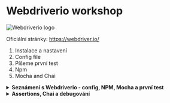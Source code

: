 # Webdriverio workshop

![Webdriverio logo](https://webdriver.io/img/webdriverio.png)

Oficiální stránky: https://webdriver.io/

1. Instalace a nastavení
2. Config file
3. Píšeme první test
3. Npm
4. Mocha and Chai

<details>
  <summary><b>Seznámení s Webdriverio - config, NPM, Mocha a první test</b></summary>

- [Kapitola 1](/Kapitola-1.md)

</details>

<details>
  <summary><b>Assertions, Chai a debugování</b></summary>

- [Kapitola 2](/Kapitola-2.md)

</details>

